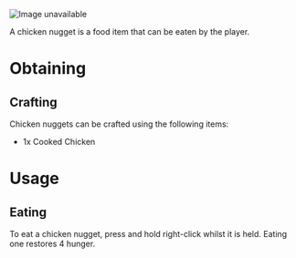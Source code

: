 ![Image unavailable](https://i.imgur.com/WUZECJI.png)

A chicken nugget is a food item that can be eaten by the player.

# Obtaining

## Crafting

Chicken nuggets can be crafted using the following items:

* 1x Cooked Chicken

# Usage

## Eating

To eat a chicken nugget, press and hold right-click whilst it is held. Eating one restores 4 hunger.